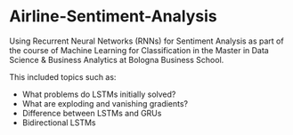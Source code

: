# Airline-Sentiment-Analysis
Using Recurrent Neural Networks (RNNs) for Sentiment Analysis as part of the course of Machine Learning for Classification in the Master in Data Science &amp; Business Analytics at Bologna Business School. 

This included topics such as:

- What problems do LSTMs initially solved?
- What are exploding and vanishing gradients?
- Difference between LSTMs and GRUs
- Bidirectional LSTMs
